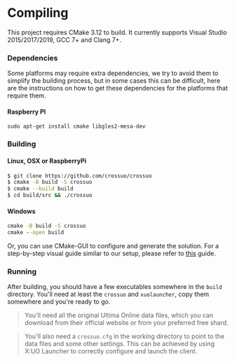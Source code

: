 # Compiling

This project requires CMake 3.12 to build. It currently supports Visual Studio 2015/2017/2019, GCC 7+ and Clang 7+.

### Dependencies

Some platforms may require extra dependencies, we try to avoid them to simplify the building process, but in some cases this can be difficult, here are the instructions on how to get these dependencies for the platforms that require them.

#### Raspberry PI

```
sudo apt-get install cmake libgles2-mesa-dev
```

### Building

#### Linux, OSX or RaspberryPi

```bash
$ git clone https://github.com/crossuo/crossuo
$ cmake -B build -S crossuo
$ cmake --build build
$ cd build/src && ./crossuo
```

#### Windows

```bat
cmake -B build -S crossuo
cmake --open build
```

Or, you can use CMake-GUI to configure and generate the solution. For a step-by-step visual guide similar to our setup, please refer to [this](https://github.com/yuzu-emu/yuzu/wiki/Building-for-Windows) guide.


### Running

After building, you should have a few executables somewhere in the `build` directory. You'll need at least the `crossuo` and `xuolauncher`, copy them somewhere and you're ready to go.

 > You'll need all the original Ultima Online data files, which you can download from their official website or from your preferred free shard.
 
 > You'll also need a `crossuo.cfg` in the working directory to point to the data files and some other settings. This can be achieved by using X:UO Launcher to correctly configure and launch the client.
